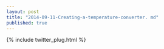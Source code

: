 ```yaml
---
layout: post
title: "2014-09-11-Creating-a-temperature-converter. md"
published: true
---
```




{% include twitter_plug.html %}